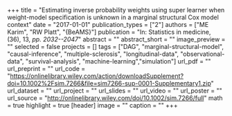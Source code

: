+++
title = "Estimating inverse probability weights using super learner when weight-model specification is unknown in a marginal structural Cox model context"
date = "2017-01-01"
publication_types = ["2"]
authors = ["ME Karim", "RW Platt", "{BeAMS}"]
publication = "In: Statistics in medicine, (36), 13, _pp. 2032--2047_"
abstract = ""
abstract_short = ""
image_preview = ""
selected = false
projects = []
tags = ["DAG", "marginal-structural-model", "causal-inference", "multiple-sclerosis", "longitudinal-data", "observational-data", "survival-analysis", "machine-learning","simulation"]
url_pdf = ""
url_preprint = ""
url_code = "https://onlinelibrary.wiley.com/action/downloadSupplement?doi=10.1002%2Fsim.7266&file=sim7266-sup-0001-Supplementary1.zip"
url_dataset = ""
url_project = ""
url_slides = ""
url_video = ""
url_poster = ""
url_source = "http://onlinelibrary.wiley.com/doi/10.1002/sim.7266/full"
math = true
highlight = true
[header]
image = ""
caption = ""
+++
